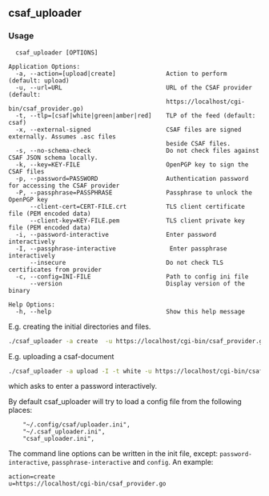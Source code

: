## csaf_uploader

### Usage

```
  csaf_uploader [OPTIONS]

Application Options:
  -a, --action=[upload|create]              Action to perform (default: upload)
  -u, --url=URL                             URL of the CSAF provider (default:
                                            https://localhost/cgi-bin/csaf_provider.go)
  -t, --tlp=[csaf|white|green|amber|red]    TLP of the feed (default: csaf)
  -x, --external-signed                     CSAF files are signed externally. Assumes .asc files
                                            beside CSAF files.
  -s, --no-schema-check                     Do not check files against CSAF JSON schema locally.
  -k, --key=KEY-FILE                        OpenPGP key to sign the CSAF files
  -p, --password=PASSWORD                   Authentication password for accessing the CSAF provider
  -P, --passphrase=PASSPHRASE               Passphrase to unlock the OpenPGP key
      --client-cert=CERT-FILE.crt           TLS client certificate file (PEM encoded data)
      --client-key=KEY-FILE.pem             TLS client private key file (PEM encoded data)
  -i, --password-interactive                Enter password interactively
  -I, --passphrase-interactive               Enter passphrase interactively
      --insecure                            Do not check TLS certificates from provider
  -c, --config=INI-FILE                     Path to config ini file
      --version                             Display version of the binary

Help Options:
  -h, --help                                Show this help message
```
E.g. creating the initial directories and files.

```bash
./csaf_uploader -a create  -u https://localhost/cgi-bin/csaf_provider.go
```

E.g. uploading a csaf-document

```bash
./csaf_uploader -a upload -I -t white -u https://localhost/cgi-bin/csaf_provider.go  CSAF-document-1.json
```

which asks to enter a password interactively.

By default csaf_uploader will try to load a config file
from the following places:

```
    "~/.config/csaf/uploader.ini",
    "~/.csaf_uploader.ini",
    "csaf_uploader.ini",
```

The command line options can be written in the init file, except:
`password-interactive`, `passphrase-interactive` and `config`.
An example:

```
action=create
u=https://localhost/cgi-bin/csaf_provider.go
```
